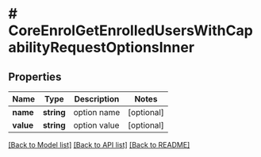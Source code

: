 # # CoreEnrolGetEnrolledUsersWithCapabilityRequestOptionsInner

## Properties

Name | Type | Description | Notes
------------ | ------------- | ------------- | -------------
**name** | **string** | option name | [optional]
**value** | **string** | option value | [optional]

[[Back to Model list]](../../README.md#models) [[Back to API list]](../../README.md#endpoints) [[Back to README]](../../README.md)
